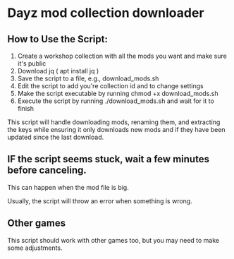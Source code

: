 # Dayz mod collection downloader
## How to Use the Script:

1. Create a workshop collection with all the mods you want and make sure it's public
2. Download jq ( apt install jq )
3. Save the script to a file, e.g., download_mods.sh
4. Edit the script to add you're collection id and to change settings
5. Make the script executable by running chmod +x download_mods.sh
6. Execute the script by running ./download_mods.sh and wait for it to finish

This script will handle downloading mods, renaming them, and extracting the keys while ensuring it only downloads new mods and if they have been updated since the last download. 

## IF the script seems stuck, wait a few minutes before canceling.
This can happen when the mod file is big.

Usually, the script will throw an error when something is wrong.

## Other games
This script should work with other games too, but you may need to make some adjustments.
